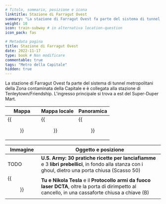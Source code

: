 ```yaml
---
# Titolo, sommario, posizione e icona
linktitle: Stazione di Farragut Ovest
summary: "La stazione di Farragut Ovest fa parte del sistema di tunnel metropolitani della Zona contaminata della Capitale e è collegata alla stazione di Tenleytown/Friendship. L'ingresso principale si trova a est del Super-Duper Mart."
weight: 10
icon: train-subway # in alternativa location-question
icon_pack: fas

# Metadata pagina
title: Stazione di Farragut Ovest
date: 2022-11-17
type: book # Non modificare
commentable: true
tags: "Metro della Capitale"
hidden: true
---
```




La stazione di Farragut Ovest fa parte del sistema di tunnel metropolitani della Zona contaminata della Capitale e è collegata alla stazione di Tenleytown/Friendship. L'ingresso principale si trova a est del Super-Duper Mart.

| Mappa | Mappa locale | Panoramica |
| ----- | ------------ | ---------- |
| {{<figure src="Farragut_Tenley_Town_loc.webp">}}  |  {{<figure src="Metro_Farragut_West_Station.webp">}} |  {{<figure src="Farragut_West_Station_entrance.webp">}} |

| Immagine | Oggetto e posizione |
| -------- | ------------------- |
|  TODO | **U.S. Army: 30 pratiche ricette per lanciafiamme** e 3 **libri prebellici**, in fondo alla stanza con i ghoul, dietro una porta chiusa (Scasso 50)  |
| {{<figure src="NT_and_You,_DCTA_firearms_protocol_and_MU_gate_key.webp">}}  | **Tu e Nikola Tesla** e il **Protocollo armi da fuoco laser DCTA**, oltre la porta di dirimpetto al cancello, in una cassaforte chiusa a chiave (B)  |